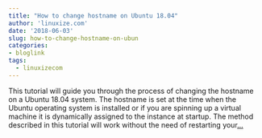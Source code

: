 ```yaml
---
title: "How to change hostname on Ubuntu 18.04"
author: 'linuxize.com'
date: '2018-06-03'
slug: how-to-change-hostname-on-ubun
categories:
- bloglink
tags:
  - linuxizecom
---
```


This tutorial will guide you through the process of changing the hostname on a Ubuntu 18.04 system. The hostname is set at the time when the Ubuntu operating system is installed or if you are spinning up a virtual machine it is dynamically assigned to the instance at startup. The method described in this tutorial will work without the need of restarting your[... <i class="fas fa-external-link-alt"></i>](https://linuxize.com/post/how-to-change-hostname-on-ubuntu-18-04/)

